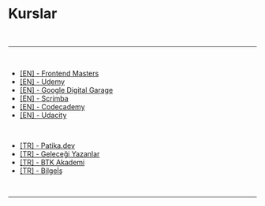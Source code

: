 # Kurslar

<br>

---

<br>

- [[EN] - Frontend Masters](https://frontendmasters.com/)
- [[EN] - Udemy](https://www.udemy.com/)
- [[EN] - Google Digital Garage](https://learndigital.withgoogle.com/digitalgarage/)
- [[EN] - Scrimba](https://scrimba.com/)
- [[EN] - Codecademy](https://www.codecademy.com/catalog)
- [[EN] - Udacity](https://www.classcentral.com/provider/udacity?free=true)

<br>

- [[TR] - Patika.dev](https://app.patika.dev/paths)
- [[TR] - Geleceği Yazanlar](https://gelecegiyazanlar.turkcell.com.tr/)
- [[TR] - BTK Akademi](https://www.btkakademi.gov.tr/portal)
- [[TR] - Bilgeİş](https://bilgeis.net/)

<br>

---
